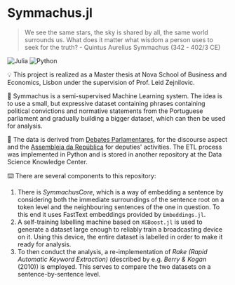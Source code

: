 # Symmachus.jl

> We see the same stars, the sky is shared by all, the same world surrounds us. What does it matter what wisdom a person uses to seek for the truth? - Quintus Aurelius Symmachus (342 - 402/3 CE)

![Julia](https://img.shields.io/badge/-Julia-9558B2?style=for-the-badge&logo=julia&logoColor=white)
![Python](https://img.shields.io/badge/python-3670A0?style=for-the-badge&logo=python&logoColor=ffdd54)

💡 This project is realized as a Master thesis at Nova School of Business and Economics, Lisbon under the supervision of Prof. Leid Zejnilovic. 

📄 Symmachus is a semi-supervised Machine Learning system. The idea is to use a small, but expressive dataset containing phrases containing political convictions and normative statements from the Portuguese parliament and gradually building a bigger dataset, which can then be used for analysis. 

💾 The data is derived from [Debates Parlamentares](https://debates.parlamento.pt), for the discourse aspect and the [Assembleia da República](https://www.parlamento.pt/Cidadania/Paginas/DAatividadeDeputado.aspx) for deputies' activities. The ETL process was implemented in Python and is stored in another repository at the Data Science Knowledge Center.

⌨️ There are several components to this repository:

1. There is *SymmachusCore*, which is a way of embedding a sentence by considering both the immediate surroundings of the sentence root on a token level and the neighbouring sentences of the one in question. To this end it uses FastText embeddings provided by `Embeddings.jl`. 
2. A self-training labelling machine based on `XGBoost.jl` is used to generate a dataset large enough to reliably train a broadcasting device on it. Using this device, the entire dataset is labelled in order to make it ready for analysis.
3. To then conduct the analysis, a re-implementation of *Rake (Rapid Automatic Keyword Extraction)* (described by e.g. *Berry & Kogan* (2010)) is employed. This serves to compare the two datasets on a sentence-by-sentence level. 



